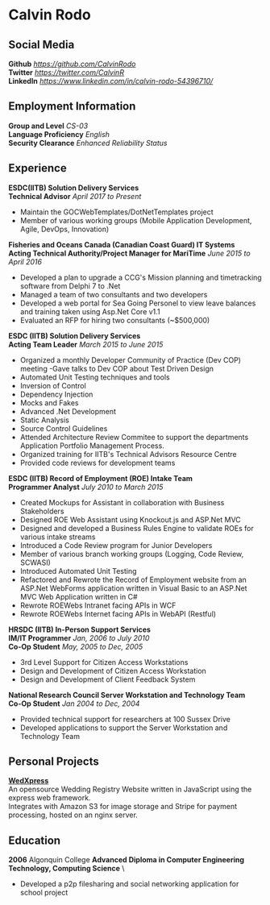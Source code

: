 # Calvin Rodo
## Social Media
**Github** *https://github.com/CalvinRodo* \
**Twitter** *https://twitter.com/CalvinR* \
**LinkedIn** *https://www.linkedin.com/in/calvin-rodo-54396710/*

## Employment Information

**Group and Level** *CS-03* \
**Language Proficiency** *English* \
**Security Clearance** *Enhanced Reliability Status*


## Experience

**ESDC(IITB) Solution Delivery Services** \
**Technical Advisor** *April 2017 to Present*

- Maintain the GOCWebTemplates/DotNetTemplates project
- Member of various working groups (Mobile Application Development, Agile, DevOps, Innovation)

**Fisheries and Oceans Canada (Canadian Coast Guard) IT Systems** \
**Acting Technical Authority/Project Manager for MariTime** *June 2015 to April 2016*

- Developed a plan to upgrade a CCG's Mission planning and timetracking software from Delphi 7 to .Net
- Managed a team of two consultants and two developers
- Developed a web portal for Sea Going Personel to view leave balances and training taken using Asp.Net Core v1.1
- Evaluated an RFP for hiring two consultants (~$500,000)

**ESDC (IITB) Solution Delivery Services** \
**Acting Team Leader** *March 2015 to June 2015*

- Organized a monthly Developer Community of Practice (Dev COP) meeting
 -Gave talks to Dev COP about Test Driven Design
 - Automated Unit Testing techniques and tools
  - Inversion of Control
  - Dependency Injection
  - Mocks and Fakes
  - Advanced .Net Development
 - Static Analysis
 - Source Control Guidelines
- Attended Architecture Review Commitee to support the departments Application Portfolio Management Process.
- Organized training for IITB's Technical Advisors Resource Centre
- Provided code reviews for development teams

**ESDC (IITB) Record of Employment (ROE) Intake Team** \
**Programmer Analyst** *July 2010 to March 2015*

- Created Mockups for Assistant in collaboration with Business Stakeholders
- Designed ROE Web Assistant using Knockout.js and ASP.Net MVC
- Designed and developed a Business Rules Engine to validate ROEs for various intake streams
- Introduced a Code Review program for Junior Developers
- Member of various branch working groups (Logging, Code Review, SCWASI)
- Introduced Automated Unit Testing
- Refactored and Rewrote the Record of Employment website from an ASP.Net WebForms application written in Visual Basic to an ASP.Net MVC Web Application written in C#
- Rewrote ROEWebs Intranet facing APIs in WCF
- Rewrote ROEWebs Internet facing APIs in WebAPI (Restful)

**HRSDC (IITB) In-Person Support Services** \
**IM/IT Programmer** *Jan, 2006 to July 2010* \
**Co-Op Student** *May, 2005 to Dec, 2005*

- 3rd Level Support for Citizen Access Workstations
- Design and Development of Citizen Access Workstation
- Design and Development of Client Feedback System

**National Research Council Server Workstation and Technology Team** \
**Co-Op Student** *Jan 2004 to Dec, 2004*

- Provided technical support for researchers at 100 Sussex Drive
- Developed applications to support the Server Workstation and Technology Team

## Personal Projects

**[WedXpress](https://github.com/CalvinRodo/WedXpress)** \
An opensource Wedding Registry Website written in JavaScript using the express web framework. \
Integrates with Amazon S3 for image storage and Stripe for payment processing, hosted on an nginx server.

## Education

**2006** Algonquin College **Advanced Diploma in Computer Engineering Technology, Computing Science** \
- Developed a p2p filesharing and social networking application for school project
